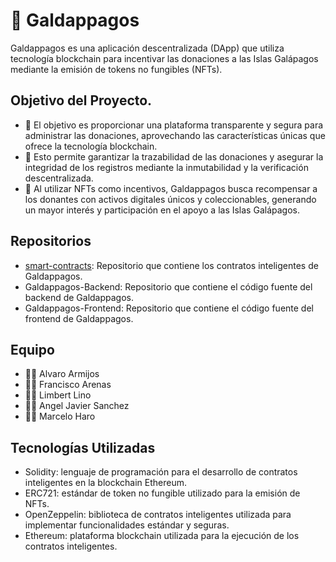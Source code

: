 # 🐢 Galdappagos

Galdappagos es una aplicación descentralizada (DApp) que utiliza tecnología blockchain para incentivar las donaciones a las Islas Galápagos mediante la emisión de tokens no fungibles (NFTs). 

## Objetivo del Proyecto.
- 🎯 El objetivo es proporcionar una plataforma transparente y segura para administrar las donaciones, aprovechando las características únicas que ofrece la tecnología blockchain. 
- 🎯 Esto permite garantizar la trazabilidad de las donaciones y asegurar la integridad de los registros mediante la inmutabilidad y la verificación descentralizada. 
- 🎯 Al utilizar NFTs como incentivos, Galdappagos busca recompensar a los donantes con activos digitales únicos y coleccionables, generando un mayor interés y participación en el apoyo a las Islas Galápagos.

## Repositorios
- [smart-contracts](https://github.com/Ehterium-Challenge-Team-11/smart-contracts): Repositorio que contiene los contratos inteligentes de Galdappagos.
- Galdappagos-Backend: Repositorio que contiene el código fuente del backend de Galdappagos.
- Galdappagos-Frontend: Repositorio que contiene el código fuente del frontend de Galdappagos.

## Equipo
- 👨‍💻 Alvaro Armijos
- 👨‍💻 Francisco Arenas
- 👨‍💻 Limbert Lino
- 👨‍💻 Angel Javier Sanchez
- 👨‍💻 Marcelo Haro

## Tecnologías Utilizadas
- Solidity: lenguaje de programación para el desarrollo de contratos inteligentes en la blockchain Ethereum.
- ERC721: estándar de token no fungible utilizado para la emisión de NFTs.
- OpenZeppelin: biblioteca de contratos inteligentes utilizada para implementar funcionalidades estándar y seguras.
- Ethereum: plataforma blockchain utilizada para la ejecución de los contratos inteligentes.
